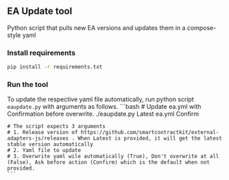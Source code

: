 
## EA Update tool

Python script that pulls new EA versions and updates them in a compose-style yaml

### Install requirements
```bash
pip install -r requirements.txt
```

### Run the tool

To update the respective yaml file automatically, run python script `eaupdate.py` with arguments as follows.
    ```bash
    # Update ea.yml with Confirmation before overwrite.
    ./eaupdate.py Latest ea.yml Confirm

    # The script expects 3 arguments
    # 1. Release version of https://github.com/smartcontractkit/external-adapters-js/releases . When Latest is provided, it will get the latest stable version automatically
    # 2. Yaml file to update
    # 3. Overwrite yaml wile automatically (True), Don't overwrite at all (False), Ask before action (Confirm) which is the default when not provided.
    ``` 
